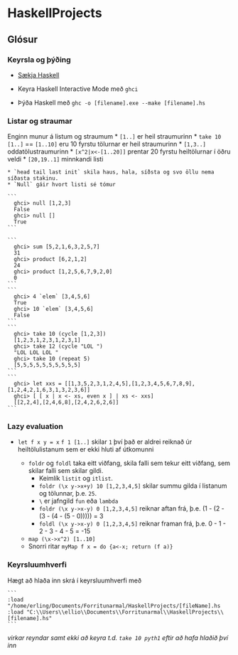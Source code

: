 # HaskellProjects

## Glósur
### Keyrsla og þýðing
* [Sækja Haskell](https://www.haskell.org/downloads)
* Keyra Haskell Interactive Mode með `ghci`

* Þýða Haskell með `ghc -o [filename].exe --make [filename].hs`

### Listar og straumar
Enginn munur á listum og straumum
    * `[1..]` er heil straumurinn
    * `take 10 [1..]` == `[1..10]` eru 10 fyrstu tölurnar er heil straumurinn
    * `[1,3..]` oddatölustraumurinn
    * `[x^2|x<-[1..20]]` prentar 20 fyrstu heiltölurnar í öðru veldi
    * `[20,19..1]` minnkandi listi
    
    * `head tail last init` skila haus, hala, síðsta og svo öllu nema síðasta stakinu. 
    * `Null` gáir hvort listi sé tómur
    
    ```
      ghci> null [1,2,3]  
      False  
      ghci> null []  
      True  
    ```
    
    ```
      ghci> sum [5,2,1,6,3,2,5,7]  
      31  
      ghci> product [6,2,1,2]  
      24  
      ghci> product [1,2,5,6,7,9,2,0]  
      0   
    ```
    ```
      ghci> 4 `elem` [3,4,5,6]  
      True  
      ghci> 10 `elem` [3,4,5,6]  
      False
    ```
    ```
      ghci> take 10 (cycle [1,2,3])  
      [1,2,3,1,2,3,1,2,3,1]  
      ghci> take 12 (cycle "LOL ")  
      "LOL LOL LOL "
      ghci> take 10 (repeat 5)
      [5,5,5,5,5,5,5,5,5,5]  
    ```
    ```
      ghci> let xxs = [[1,3,5,2,3,1,2,4,5],[1,2,3,4,5,6,7,8,9],[1,2,4,2,1,6,3,1,3,2,3,6]]  
      ghci> [ [ x | x <- xs, even x ] | xs <- xxs]  
      [[2,2,4],[2,4,6,8],[2,4,2,6,2,6]]  
    ```
    
### Lazy evaluation
 * `let f x y = x`   `f 1 [1..]`     skilar `1` því það er aldrei reiknað úr heiltölulistanum sem er ekki hluti af útkomunni

    * `foldr` og `foldl` taka eitt viðfang, skila falli sem tekur eitt viðfang, sem skilar falli sem skilar gildi.
        * Keimlík `listit` og `itlist`.
        * `foldr (\x y->x+y) 10 [1,2,3,4,5]` skilar summu gilda í listanum og tölunnar, þ.e. `25`.
        * `\` er jafngild `fun` eða `lambda`
        * `foldr (\x y->x-y) 0 [1,2,3,4,5]` reiknar aftan frá, þ.e.  (1 - (2 - (3 - (4 - (5 - 0))))) = 3
        * `foldl (\x y->x-y) 0 [1,2,3,4,5]` reiknar framan frá, þ.e.  0 - 1 - 2 - 3 - 4 - 5 = -15
    * `map (\x->x^2) [1..10]`
    * Snorri ritar `myMap f x = do {a<-x; return (f a)}`
        

### Keyrsluumhverfi
Hægt að hlaða inn skrá í keyrsluumhverfi með 

    ```
    :load "/home/erling/Documents/Forritunarmal/HaskellProjects/[fileName].hs
    :load "C:\\Users\\ellio\\Documents\\Forritunarmal\\HaskellProjects\\[filename].hs"
    ```

_virkar reyndar samt ekki að keyra t.d. `take 10 pyth1` eftir að hafa hlaðið því inn_
